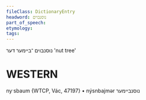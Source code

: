 ```yaml
---
fileClass: DictionaryEntry
headword: נוסנבוים
part_of_speech: 
etymology: 
tags: 
---
```

נוסנבוים
־ביימער
דער
'nut tree'

WESTERN
========

nyˑsbaum {WTCP, Vác, 47197}
	•	nýsnbajmər נוסנביימער
